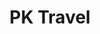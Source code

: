 ---
title: "PK Travel"
address: "PK Services Complex, Shannon Airport, Shannon, Co. Clare"
tel: "+353 (0)61 47 1111"
county: "Clare"
category: "Bus Services"
type: "Content"
lat: "52.815269470214844"
lng: "-8.968708038330078"
---